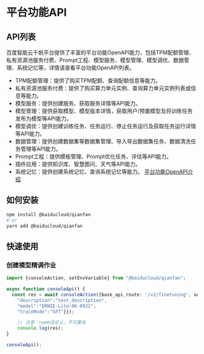 # 平台功能API

## API列表

百度智能云千帆平台提供了丰富的平台功能OpenAPI能力，包括TPM配额管理、私有资源池服务付费、Prompt工程、模型服务、模型管理、模型调优、数据管理、系统记忆等，详情请查看平台功能OpenAPI列表。

- TPM配额管理：提供了购买TPM配额、查询配额信息等能力。
- 私有资源池服务付费：提供了购买算力单元实例、查询算力单元实例列表或信息等能力。
- 模型服务：提供创建服务、获取服务详情等API能力。
- 模型管理：提供获取模型、模型版本详情，获取用户/预置模型及将训练任务发布为模型等API能力。
- 模型调优：提供创建训练任务、任务运行、停止任务运行及获取任务运行详情等API能力。
- 数据管理：提供创建数据集等数据集管理、导入导出数据集任务、数据清洗任务管理等API能力。
- Prompt工程：提供模板管理、Prompt优化任务、评估等API能力。
- 插件应用：提供知识库、智慧图问、天气等API能力。
- 系统记忆：提供创建系统记忆、查询系统记忆等能力。
[平台功能OpenAPI介绍](https://cloud.baidu.com/doc/WENXINWORKSHOP/s/oly8ar9ai)

## 如何安装

```bash
npm install @baiducloud/qianfan
# or
yarn add @baiducloud/qianfan
```

## 快速使用

### 创建模型精调作业

```ts
import {consoleAction, setEnvVariable} from "@baiducloud/qianfan";

async function consoleApi() {
  const res = await consoleAction({base_api_route: '/v2/finetuning', action: 'CreateFineTuningJob', data: {"name":"test_name",
    "description":"test_description",
    "model":"ERNIE-Lite-8K-0922",
    "trainMode":"SFT"}});

    // 注意：name自定义，不可重名
    console.log(res);
}

consoleApi();
```
